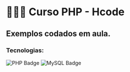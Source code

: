 # 👨🏻‍💻 Curso PHP - Hcode

## Exemplos codados em aula.

### Tecnologias:
<img src="https://img.shields.io/badge/php-CECECE?style=for-the-badge&logo=php&logoColor=black" alt="PHP Badge" /> <img src="https://img.shields.io/badge/MySQL-CECECE?style=for-the-badge&logo=MySQL&logoColor=black" alt="MySQL Badge" />